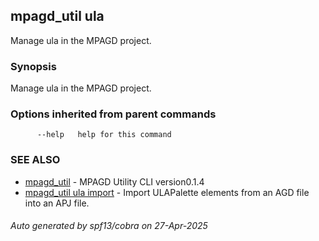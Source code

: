 ## mpagd_util ula

Manage ula in the MPAGD project.

### Synopsis

Manage ula in the MPAGD project.

### Options inherited from parent commands

```
      --help   help for this command
```

### SEE ALSO

* [mpagd_util](mpagd_util.md)	 - MPAGD Utility CLI version0.1.4
* [mpagd_util ula import](mpagd_util_ula_import.md)	 - Import ULAPalette elements from an AGD file into an APJ file.

###### Auto generated by spf13/cobra on 27-Apr-2025
